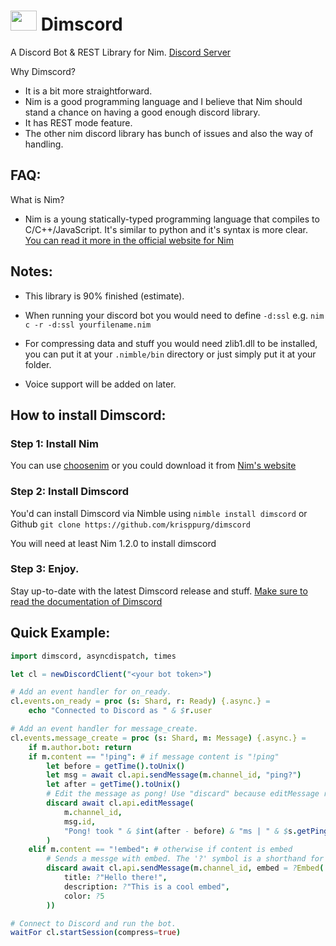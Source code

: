 
# <img src="assets/dimscord.png" width="42px" height="32px"/>  Dimscord
A Discord Bot & REST Library for Nim. [Discord Server](https://discord.gg/bw4mHUV)

Why Dimscord?
 * It is a bit more straightforward.
 * Nim is a good programming language and I believe that Nim should stand a chance on having a good enough discord library.
 * It has REST mode feature.
 * The other nim discord library has bunch of issues and also the way of handling.
 
 ## FAQ:
 What is Nim?
   * Nim is a young statically-typed programming language that compiles to C/C++/JavaScript. It's similar to python and it's syntax is more clear. [You can read it more in the official website for Nim](https://nim-lang.org)

## Notes:
 * This library is 90% finished (estimate).
 * When running your discord bot you would need to define `-d:ssl` e.g. `nim c -r -d:ssl yourfilename.nim`

 * For compressing data and stuff you would need zlib1.dll to be installed, you can put it at your `.nimble/bin` directory or just simply put it at your folder.

 * Voice support will be added on later.

## How to install Dimscord:
### Step 1: Install Nim

 You can use [choosenim](https://github.com/dom96/choosenim) or you could download it from [Nim's website](https://nim-lang.org/install.html)

 ### Step 2: Install Dimscord
You'd can install Dimscord via Nimble using `nimble install dimscord` or Github `git clone https://github.com/krisppurg/dimscord`

You will need at least Nim 1.2.0 to install dimscord
 
 ### Step 3: Enjoy.
Stay up-to-date with the latest Dimscord release and stuff. [Make sure to read the documentation of Dimscord](https://krisppurg.github.io/dimscord/0.0.9/dimscord.html)

## Quick Example:
```nim
import dimscord, asyncdispatch, times

let cl = newDiscordClient("<your bot token>")

# Add an event handler for on_ready.
cl.events.on_ready = proc (s: Shard, r: Ready) {.async.} =
    echo "Connected to Discord as " & $r.user

# Add an event handler for message_create.
cl.events.message_create = proc (s: Shard, m: Message) {.async.} =
    if m.author.bot: return
    if m.content == "!ping": # if message content is "!ping"
        let before = getTime().toUnix()
        let msg = await cl.api.sendMessage(m.channel_id, "ping?")
        let after = getTime().toUnix()
        # Edit the message as pong! Use "discard" because editMessage returns a new message
        discard await cl.api.editMessage(
            m.channel_id, 
            msg.id, 
            "Pong! took " & $int(after - before) & "ms | " & $s.getPing() & "ms."
        )
    elif m.content == "!embed": # otherwise if content is embed
        # Sends a messge with embed. The '?' symbol is a shorthand for 'some' in options.
        discard await cl.api.sendMessage(m.channel_id, embed = ?Embed(
            title: ?"Hello there!", 
            description: ?"This is a cool embed",
            color: ?5
        ))

# Connect to Discord and run the bot.
waitFor cl.startSession(compress=true)
```